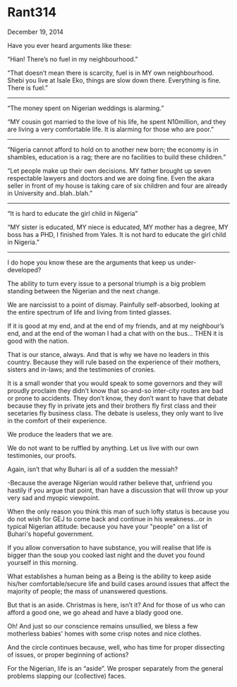 # Rant314


December 19, 2014

Have you ever heard arguments like these:

“Hian! There’s no fuel in my neighbourhood.”

“That doesn’t mean there is scarcity, fuel is in MY own neighbourhood. Shebi you live at Isale Eko, things are slow down there. Everything is fine. There is fuel.”
*** 
“The money spent on Nigerian weddings is alarming.”

“MY cousin got married to the love of his life, he spent N10million, and they are living a very comfortable life. It is alarming for those who are poor.”
*** 
“Nigeria cannot afford to hold on to another new born; the economy is in shambles, education is a rag; there are no facilities to build these children.”

“Let people make up their own decisions. MY father brought up seven respectable lawyers and doctors and we are doing fine. Even the akara seller in front of my house is taking care of six children and four are already in University and..blah..blah.”
*** 
“It is hard to educate the girl child in Nigeria”

“MY sister is educated, MY niece is educated, MY mother has a degree, MY boss has a PHD, I finished from Yales. It is not hard to educate the girl child in Nigeria.”
*** 
I do hope you know these are the arguments that keep us under-developed? 

The ability to turn every issue to a personal triumph is a big problem standing between the Nigerian and the next change.

We are narcissist to a point of dismay. Painfully self-absorbed, looking at the entire spectrum of life and living from tinted glasses.

If it is good at my end, and at the end of my friends, and at my neighbour’s end, and at the end of the woman I had a chat with on the bus… THEN it is good with the nation.

That is our stance, always. And that is why we have no leaders in this country. Because they will rule based on the experience of their mothers, sisters and in-laws; and the testimonies of cronies. 

It is a small wonder that you would speak to some governors and they will proudly proclaim they didn’t know that so-and-so inter-city routes are bad or prone to accidents. They don’t know, they don’t want to have that debate because they fly in private jets and their brothers fly first class and their secetaries fly business class. The debate is useless, they only want to live in the comfort of their experience.

We produce the leaders that we are.

We do not want to be ruffled by anything. Let us live with our own testimonies, our proofs.

Again, isn’t that why Buhari is all of a sudden the messiah?

-Because the average Nigerian would rather believe that, unfriend you hastily if you argue that point, than have a discussion that will throw up your very sad and myopic viewpoint.

When the only reason you think this man of such lofty status is because you do not wish for GEJ to come back and continue in his weakness...or in typical Nigerian attitude: because you have your "people" on a list of Buhari's hopeful government.

If you allow conversation to have substance, you will realise that life is bigger than the soup you cooked last night and the duvet you found yourself in this morning.

What establishes a human being as a Being is the ability to keep aside his/her comfortable/secure life and build cases around issues that affect the majority of people; the mass of unanswered questions.

But that is an aside. Christmas is here, isn’t it? And for those of us who can afford a good one, we go ahead and have a blady good one.

Oh! And just so our conscience remains unsullied, we bless a few motherless babies' homes with some crisp notes and nice clothes.

And the circle continues because, well, who has time for proper dissecting of issues, or proper beginning of actions? 

For the Nigerian, life is an “aside”. We prosper separately from the general problems slapping our (collective) faces.